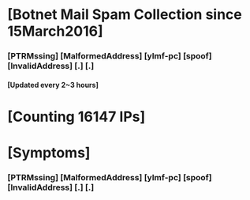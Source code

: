 # [Botnet Mail Spam Collection since 15March2016]
### [PTRMssing] [MalformedAddress] [ylmf-pc] [spoof] [InvalidAddress] [.] [.]
#### [Updated every 2~3 hours]

# [Counting 16147 IPs]

# [Symptoms] 
###   [PTRMssing] [MalformedAddress] [ylmf-pc] [spoof] [InvalidAddress] [.] [.]
